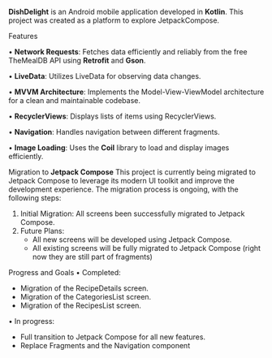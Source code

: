 **DishDelight** is an Android mobile application developed in **Kotlin**. This project was created as a platform to explore JetpackCompose. 

Features

•  **Network Requests**: Fetches data efficiently and reliably from the free TheMealDB API using **Retrofit** and **Gson**.

•  **LiveData**: Utilizes LiveData for observing data changes.

•  **MVVM Architecture**: Implements the Model-View-ViewModel architecture for a clean and maintainable codebase.

•  **RecyclerViews**: Displays lists of items using RecyclerViews.

•  **Navigation**: Handles navigation between different fragments.

•  **Image Loading**: Uses the **Coil** library to load and display images efficiently.

Migration to **Jetpack Compose**
This project is currently being migrated to Jetpack Compose to leverage its modern UI toolkit and improve the development experience. The migration process is ongoing, with the following steps:

1. Initial Migration: All screens been successfully migrated to Jetpack Compose.
2. Future Plans:
   - All new screens will be developed using Jetpack Compose.
   - All existing screens will be fully migrated to Jetpack Compose (right now they are still part of fragments)


Progress and Goals
•  Completed: 
- Migration of the RecipeDetails screen.
- Migration of the CategoriesList screen.
- Migration of the RecipesList screen.

•  In progress: 
- Full transition to Jetpack Compose for all new features.
- Replace Fragments and the Navigation component
